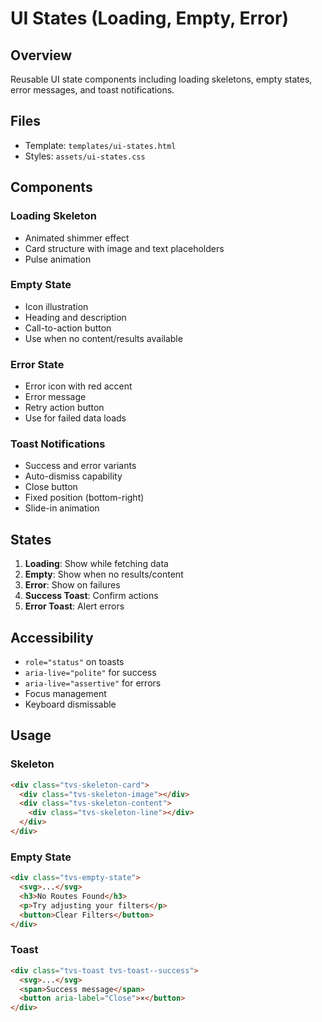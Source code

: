 # UI States (Loading, Empty, Error)

## Overview
Reusable UI state components including loading skeletons, empty states, error messages, and toast notifications.

## Files
- Template: `templates/ui-states.html`
- Styles: `assets/ui-states.css`

## Components

### Loading Skeleton
- Animated shimmer effect
- Card structure with image and text placeholders
- Pulse animation

### Empty State
- Icon illustration
- Heading and description
- Call-to-action button
- Use when no content/results available

### Error State
- Error icon with red accent
- Error message
- Retry action button
- Use for failed data loads

### Toast Notifications
- Success and error variants
- Auto-dismiss capability
- Close button
- Fixed position (bottom-right)
- Slide-in animation

## States
1. **Loading**: Show while fetching data
2. **Empty**: Show when no results/content
3. **Error**: Show on failures
4. **Success Toast**: Confirm actions
5. **Error Toast**: Alert errors

## Accessibility
- `role="status"` on toasts
- `aria-live="polite"` for success
- `aria-live="assertive"` for errors
- Focus management
- Keyboard dismissable

## Usage

### Skeleton
```html
<div class="tvs-skeleton-card">
  <div class="tvs-skeleton-image"></div>
  <div class="tvs-skeleton-content">
    <div class="tvs-skeleton-line"></div>
  </div>
</div>
```

### Empty State
```html
<div class="tvs-empty-state">
  <svg>...</svg>
  <h3>No Routes Found</h3>
  <p>Try adjusting your filters</p>
  <button>Clear Filters</button>
</div>
```

### Toast
```html
<div class="tvs-toast tvs-toast--success">
  <svg>...</svg>
  <span>Success message</span>
  <button aria-label="Close">×</button>
</div>
```
